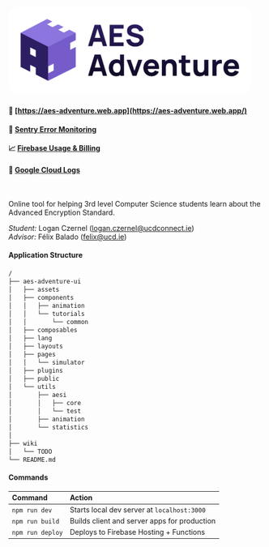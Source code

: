 # <img src="aes-adventure-ui/public/banner.png" alt="AES Educational Simulator" style="border-radius: 20px; max-width: 50vw;"/>

#### 🚀 [https://aes-adventure.web.app](https://aes-adventure.web.app/)
#### 🔎 [Sentry Error Monitoring](https://logans-sentry-of-solitude.sentry.io/projects/aes-adventure-ui/?project=4505047073423360)
#### 📈 [Firebase Usage & Billing](https://console.firebase.google.com/project/aes-adventure/usage)
#### 📖 [Google Cloud Logs](https://console.cloud.google.com/logs/query?authuser=0&project=aes-adventure)
<br/>

Online tool for helping 3rd level Computer Science students learn about the Advanced Encryption Standard.

<i>Student:</i> Logan Czernel (logan.czernel@ucdconnect.ie)<br />
<i>Advisor:</i> Félix Balado (felix@ucd.ie) 



#### Application Structure

```
/
├── aes-adventure-ui
│   ├── assets
│   ├── components
│   │   ├── animation
│   │   └── tutorials
│   │       └── common
│   ├── composables
│   ├── lang
│   ├── layouts
│   ├── pages
│   │   └── simulator
│   ├── plugins
│   ├── public
│   └── utils
│       ├── aesi
│       │   ├── core
│       │   └── test
│       ├── animation
│       └── statistics
│    
├── wiki
│   └── TODO
└── README.md
```



#### Commands

| Command                | Action                                             |
| :--------------------- | :------------------------------------------------- |
| `npm run dev`          | Starts local dev server at `localhost:3000`        |
| `npm run build`          | Builds client and server apps for production        |
| `npm run deploy`          | Deploys to Firebase Hosting + Functions        |
